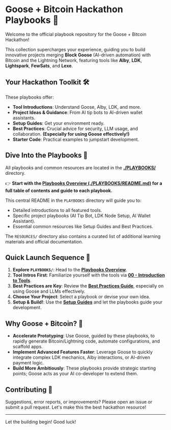 # Goose + Bitcoin Hackathon Playbooks 🚀

Welcome to the official playbook repository for the Goose + Bitcoin Hackathon!

This collection supercharges your experience, guiding you to build innovative projects merging **Block Goose** (AI-driven automation) with Bitcoin and the Lightning Network, featuring tools like **Alby**, **LDK**, **Lightspark**, **FewSats**, and **Lexe**.

## Your Hackathon Toolkit 🛠️

These playbooks offer:
*   **Tool Introductions**: Understand Goose, Alby, LDK, and more.
*   **Project Ideas & Guidance**: From AI tip bots to AI-driven wallet assistants.
*   **Setup Guides**: Get your environment ready.
*   **Best Practices**: Crucial advice for security, LLM usage, and collaboration. **(Especially for using Goose effectively!)**
*   **Starter Code**: Practical examples to jumpstart development.

## Dive Into the Playbooks 🧭

All playbooks and common resources are located in the **[./PLAYBOOKS/](./PLAYBOOKS/)** directory.

👉 **Start with the [Playbooks Overview (./PLAYBOOKS/README.md)](./PLAYBOOKS/README.md) for a full table of contents and guide to each playbook.**

This central README in the `PLAYBOOKS` directory will guide you to:
*   Detailed introductions to all featured tools.
*   Specific project playbooks (AI Tip Bot, LDK Node Setup, AI Wallet Assistant).
*   Essential common resources like Setup Guides and Best Practices.

The `RESOURCES/` directory also contains a curated list of additional learning materials and official documentation.

## Quick Launch Sequence 🏁

1.  **Explore `PLAYBOOKS/`**: Head to the **[Playbooks Overview](./PLAYBOOKS/README.md)**.
2.  **Tool Intros First**: Familiarize yourself with the tools via **[00 - Introduction to Tools](./PLAYBOOKS/00-Introduction-to-Tools/README.md)**.
3.  **Best Practices are Key**: Review the **[Best Practices Guide](./PLAYBOOKS/COMMON/Best-Practices.md)**, especially on using Goose and LLMs effectively.
4.  **Choose Your Project**: Select a playbook or devise your own idea.
5.  **Setup & Build!**: Use the **[Setup Guides](./PLAYBOOKS/COMMON/Setup-Guides/)** and let the playbooks guide your development.

## Why Goose + Bitcoin? 🤔

*   **Accelerate Prototyping**: Use Goose, guided by these playbooks, to rapidly generate Bitcoin/Lightning code, automate configurations, and scaffold apps.
*   **Implement Advanced Features Faster**: Leverage Goose to quickly integrate complex LDK mechanics, Alby interactions, or AI-driven payment logic.
*   **Build More Ambitiously**: These playbooks provide strategic starting points; Goose acts as your AI co-developer to extend them.

## Contributing 🤝

Suggestions, error reports, or improvements? Please open an issue or submit a pull request. Let's make this the best hackathon resource!

---

Let the building begin! Good luck!
